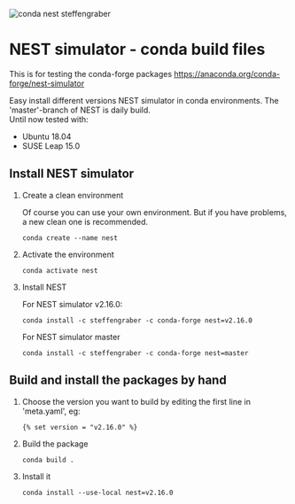 ![conda nest steffengraber](https://github.com/steffengraber/conda-nest/workflows/conda%20nest%20steffengraber/badge.svg)


# NEST simulator - conda build files

This is for testing the conda-forge packages <https://anaconda.org/conda-forge/nest-simulator>

Easy install different versions NEST simulator in conda environments.
The 'master'-branch of NEST is daily build.  
Until now tested with:

-   Ubuntu 18.04
-   SUSE Leap 15.0

## Install NEST simulator

1.  Create a clean environment

    Of course you can use your own environment. But if you have problems, a new clean one is recommended.

        conda create --name nest

2.  Activate the environment

        conda activate nest

3.  Install NEST

    For NEST simulator v2.16.0:

        conda install -c steffengraber -c conda-forge nest=v2.16.0

    For NEST simulator master

        conda install -c steffengraber -c conda-forge nest=master

## Build and install the packages by hand

1.  Choose the version you want to build by editing the first line in
    'meta.yaml', eg:

        {% set version = "v2.16.0" %}

2.  Build the package

        conda build .

3.  Install it

        conda install --use-local nest=v2.16.0
